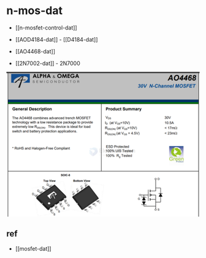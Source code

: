 
# n-mos-dat

- [[n-mosfet-control-dat]]

- [[AOD4184-dat]] - [[D4184-dat]]



- [[AO4468-dat]]

- [[2N7002-dat]] - 2N7000

![](2025-08-24-19-03-40.png)





## ref 

- [[mosfet-dat]]